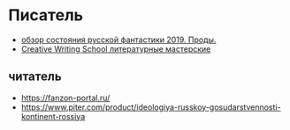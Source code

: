 # Писатель


 * [обзор состояния русской фантастики 2019. Проды.](https://habr.com/ru/company/misis/blog/474016/)
 * [ Creative Writing School литературные мастерские](https://litschool.pro/)

 ## читатель

 * https://fanzon-portal.ru/
 * https://www.piter.com/product/ideologiya-russkoy-gosudarstvennosti-kontinent-rossiya